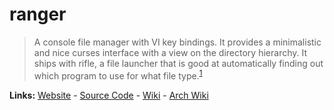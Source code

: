 # ranger

> A console file manager with VI key bindings. It provides a minimalistic and nice curses interface with a view on the directory hierarchy. It ships with rifle, a file launcher that is good at automatically finding out which program to use for what file type.<sup>[1][desc]</sup>

**Links:** [Website] - [Source Code] - [Wiki] - [Arch Wiki]

[website]: https://ranger.github.io/
[desc]: https://github.com/ranger/ranger/blob/master/README.md
[source code]: https://github.com/ranger/ranger
[arch wiki]: https://wiki.archlinux.org/title/Ranger
[wiki]: https://github.com/ranger/ranger/wiki
